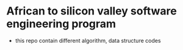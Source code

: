 # African to silicon valley software engineering program
- this repo contain different algorithm, data structure codes